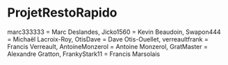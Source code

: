 # ProjetRestoRapido

marc333333 = Marc Deslandes,
Jicko1560 = Kevin Beaudoin,
Swapon444 = Michaël Lacroix-Roy,
OtisDave = Dave Otis-Ouellet,
verreaultfrank = Francis Verreault,
AntoineMonzerol = Antoine Monzerol,
GratMaster = Alexandre Gratton,
FrankyStark11 = Francis Marsolais